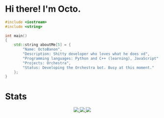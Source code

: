 # Hi there! I'm Octo.

```C++
#include <iostream>
#include <string>
 
int main()
{
    std::string aboutMe[5] = {
        "Name: OctoBanon", 
        "Description: Shitty developer who loves what he does xd", 
        "Programming languages: Python and C++ (learning), JavaScript",
        "Projects: Orchestra",
        "Status: Developing the Orchestra bot. Busy at this moment."
    };
}
```

# Stats
<p align="center">
 </a>
  <a href="https://github.com/OctoBanon-Main/OctoBanon-Main/">
   <img src="https://github-readme-stats.vercel.app/api?username=OctoBanon-Main&theme=dark" />
   <img src="https://github-readme-stats.vercel.app/api/top-langs/?username=OctoBanon-Main&theme=dark&layout=compact" />
   <img src="https://activity-graph.herokuapp.com/graph?username=OctoBanon-Main&bg_color=151515&color=ffffff&line=FFB56D&point=ffffff" />
 </a>
</p>
